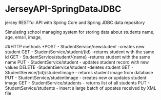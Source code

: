 # JerseyAPI-SpringDataJDBC
jersey RESTful API with Spring Core and Spring JDBC data repository

Simulating school managing system for storing data about students
name,
age,
email,
image,

##HTTP methods
*POST - StudentService/newstudent -creates new student
GET - StudentService/student/{id} -returns student with the same id
GET - StudentService/student/{name} -returns student with the same name
PUT - StudentService/student - updates student record with new values
DELETE -StudentService/student -deletes student
GET - StudentService/{id}/studentimage - returns student image from database
PUT - StudentService/studentimage - creates new or updates student image
GET - StudentService/students - returns list of all students
PUT - StudentService/students - insert a large batch of updates received by XML file




